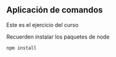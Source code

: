 ## Aplicación de comandos

Este es el ejercicio del curso

Recuerden instalar los paquetes de node


``
npm install
``
